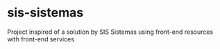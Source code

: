 # sis-sistemas
Project inspired of a solution by SIS Sistemas using front-end resources with front-end services
